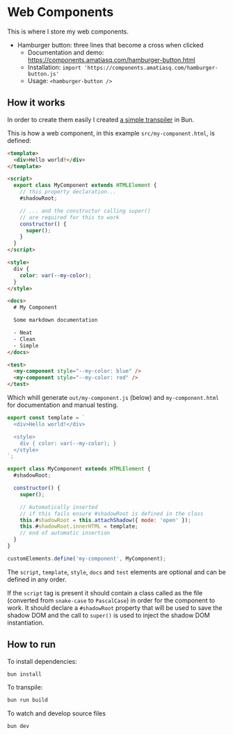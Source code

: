 # Web Components

This is where I store my web components.

- Hamburger button: three lines that become a cross when clicked
  - Documentation and demo: https://components.amatiasq.com/hamburger-button.html
  - Installation: `import 'https://components.amatiasq.com/hamburger-button.js'`
  - Usage: `<hamburger-button />`

## How it works

In order to create them easily I created [a simple transpiler](./scripts/convert-to-js.ts) in Bun.

This is how a web component, in this example `src/my-component.html`, is defined:

```html
<template>
  <div>Hello world!</div>
</template>

<script>
  export class MyComponent extends HTMLElement {
    // this property declaration...
    #shadowRoot;

    // ... and the constructor calling super()
    // are required for this to work
    constructor() {
      super();
    }
  }
</script>

<style>
  div {
    color: var(--my-color);
  }
</style>

<docs>
  # My Component

  Some markdown documentation

  - Neat
  - Clean
  - Simple
</docs>

<test>
  <my-component style="--my-color: blue" />
  <my-component style="--my-color: red" />
</test>
```

Which whill generate `out/my-component.js` (below) and `my-component.html` for documentation and manual testing.

```js
export const template = `
  <div>Hello world!</div>

  <style>
    div { color: var(--my-color); }
  </style>
`;

export class MyComponent extends HTMLElement {
  #shadowRoot;

  constructor() {
    super();

    // Automatically inserted
    // if this fails ensure #shadowRoot is defined in the class
    this.#shadowRoot = this.attachShadow({ mode: 'open' });
    this.#shadowRoot.innerHTML = template;
    // end of automatic insertion
  }
}

customElements.define('my-component', MyComponent);
```

The `script`, `template`, `style`, `docs` and `test` elements are optional and can be defined in any order.

If the `script` tag is present it should contain a class called as the file (converted from `snake-case` to `PascalCase`) in order for the component to work.
It should declare a `#shadowRoot` property that will be used to save the shadow DOM and the call to `super()` is used to inject the shadow DOM instantiation.

## How to run

To install dependencies:

```bash
bun install
```

To transpile:

```bash
bun run build
```

To watch and develop source files

```bash
bun dev
```
